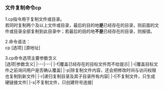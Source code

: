 ### 文件复制命令cp

1.cp指令用于复制文件或目录。  
若同时复制两个及以上文件或目录，最后的目的地**是**已经存在的目录，则前面的文件或目录全部复制到此目录中；若最后的目的地**不是**已经存在的目录，则报错。

2.命令语法：  
cp [选项] [源地址]

3.cp命令选项主要参数含义  
|选项|参数含义|
|---|---|
|-f|覆盖已经存在的目标文件而不给提示|
|-i|覆盖目标文件之前询问用户是否确认覆盖|
|-p|除复制文件内容，还会把修改时间与访问权限也复制到新文件|
|-r|递归复制目录及其子目录所有内容|
|-l|不复制文件，只生成硬链接文件|
|-s|不复制文件，只创建符号连接|

